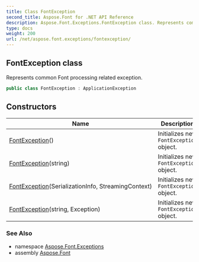 ```yaml
---
title: Class FontException
second_title: Aspose.Font for .NET API Reference
description: Aspose.Font.Exceptions.FontException class. Represents common Font processing related exception
type: docs
weight: 200
url: /net/aspose.font.exceptions/fontexception/
---
```

## FontException class

Represents common Font processing related exception.

```csharp
public class FontException : ApplicationException
```

## Constructors

| Name | Description |
| --- | --- |
| [FontException](fontexception/#constructor)() | Initializes new `FontException` object. |
| [FontException](fontexception/#constructor_2)(string) | Initializes new `FontException` object. |
| [FontException](fontexception/#constructor_1)(SerializationInfo, StreamingContext) | Initializes new `FontException` object. |
| [FontException](fontexception/#constructor_3)(string, Exception) | Initializes new `FontException` object. |

### See Also

* namespace [Aspose.Font.Exceptions](../../aspose.font.exceptions/)
* assembly [Aspose.Font](../../)


